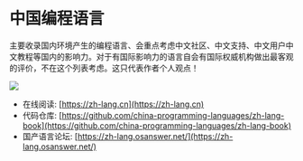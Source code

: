 # 中国编程语言

主要收录国内环境产生的编程语言、会重点考虑中文社区、中文支持、中文用户中文教程等国内的影响力。对于有国际影响力的语言自会有国际权威机构做出最客观的评价，不在这个列表考虑。这只代表作者个人观点！

![](cover.jpg)

- 在线阅读: [https://zh-lang.cn](https://zh-lang.cn)
- 代码仓库: [https://github.com/china-programming-languages/zh-lang-book](https://github.com/china-programming-languages/zh-lang-book)
- 国产语言论坛: [https://zh-lang.osanswer.net/](https://zh-lang.osanswer.net/)

